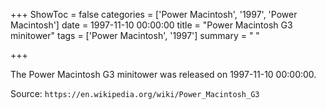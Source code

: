 +++
ShowToc = false
categories = ['Power Macintosh', '1997', 'Power Macintosh']
date = 1997-11-10 00:00:00
title = "Power Macintosh G3 minitower"
tags = ['Power Macintosh', '1997']
summary = " "

+++

The Power Macintosh G3 minitower was released on 1997-11-10 00:00:00.

Source: `https://en.wikipedia.org/wiki/Power_Macintosh_G3`
